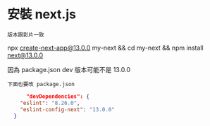 # 安裝 next.js

`版本跟影片一致`

npx create-next-app@13.0.0 my-next && cd my-next && npm install next@13.0.0

因為 package.json dev 版本可能不是 13.0.0

`下面也要改 package.json`

```json
      "devDependencies": {
    "eslint": "8.26.0",
    "eslint-config-next": "13.0.0"
  }
```
